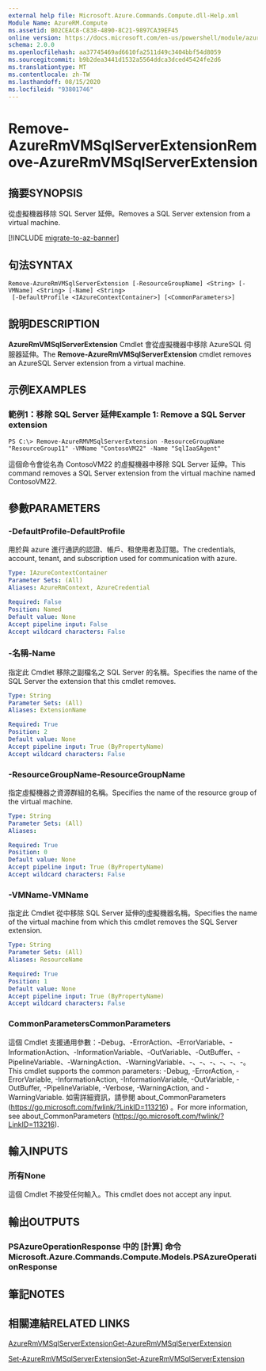 ```yaml
---
external help file: Microsoft.Azure.Commands.Compute.dll-Help.xml
Module Name: AzureRM.Compute
ms.assetid: B02CEAC8-C838-4890-8C21-9897CA39EF45
online version: https://docs.microsoft.com/en-us/powershell/module/azurerm.compute/remove-azurermvmsqlserverextension
schema: 2.0.0
ms.openlocfilehash: aa37745469ad6610fa2511d49c3404bbf54d8059
ms.sourcegitcommit: b9b2dea3441d1532a5564ddca3dced45424fe2d6
ms.translationtype: MT
ms.contentlocale: zh-TW
ms.lasthandoff: 08/15/2020
ms.locfileid: "93801746"
---
```

# <span data-ttu-id="479e2-101">Remove-AzureRmVMSqlServerExtension</span><span class="sxs-lookup"><span data-stu-id="479e2-101">Remove-AzureRmVMSqlServerExtension</span></span>

## <span data-ttu-id="479e2-102">摘要</span><span class="sxs-lookup"><span data-stu-id="479e2-102">SYNOPSIS</span></span>
<span data-ttu-id="479e2-103">從虛擬機器移除 SQL Server 延伸。</span><span class="sxs-lookup"><span data-stu-id="479e2-103">Removes a SQL Server extension from a virtual machine.</span></span>

[!INCLUDE [migrate-to-az-banner](../../includes/migrate-to-az-banner.md)]

## <span data-ttu-id="479e2-104">句法</span><span class="sxs-lookup"><span data-stu-id="479e2-104">SYNTAX</span></span>

```
Remove-AzureRmVMSqlServerExtension [-ResourceGroupName] <String> [-VMName] <String> [-Name] <String>
 [-DefaultProfile <IAzureContextContainer>] [<CommonParameters>]
```

## <span data-ttu-id="479e2-105">說明</span><span class="sxs-lookup"><span data-stu-id="479e2-105">DESCRIPTION</span></span>
<span data-ttu-id="479e2-106">**AzureRmVMSqlServerExtension** Cmdlet 會從虛擬機器中移除 AzureSQL 伺服器延伸。</span><span class="sxs-lookup"><span data-stu-id="479e2-106">The **Remove-AzureRmVMSqlServerExtension** cmdlet removes an AzureSQL Server extension from a virtual machine.</span></span>

## <span data-ttu-id="479e2-107">示例</span><span class="sxs-lookup"><span data-stu-id="479e2-107">EXAMPLES</span></span>

### <span data-ttu-id="479e2-108">範例1：移除 SQL Server 延伸</span><span class="sxs-lookup"><span data-stu-id="479e2-108">Example 1: Remove a SQL Server extension</span></span>
```
PS C:\> Remove-AzureRMVMSqlServerExtension -ResourceGroupName "ResourceGroup11" -VMName "ContosoVM22" -Name "SqlIaaSAgent"
```

<span data-ttu-id="479e2-109">這個命令會從名為 ContosoVM22 的虛擬機器中移除 SQL Server 延伸。</span><span class="sxs-lookup"><span data-stu-id="479e2-109">This command removes a SQL Server extension from the virtual machine named ContosoVM22.</span></span>

## <span data-ttu-id="479e2-110">參數</span><span class="sxs-lookup"><span data-stu-id="479e2-110">PARAMETERS</span></span>

### <span data-ttu-id="479e2-111">-DefaultProfile</span><span class="sxs-lookup"><span data-stu-id="479e2-111">-DefaultProfile</span></span>
<span data-ttu-id="479e2-112">用於與 azure 進行通訊的認證、帳戶、租使用者及訂閱。</span><span class="sxs-lookup"><span data-stu-id="479e2-112">The credentials, account, tenant, and subscription used for communication with azure.</span></span>

```yaml
Type: IAzureContextContainer
Parameter Sets: (All)
Aliases: AzureRmContext, AzureCredential

Required: False
Position: Named
Default value: None
Accept pipeline input: False
Accept wildcard characters: False
```

### <span data-ttu-id="479e2-113">-名稱</span><span class="sxs-lookup"><span data-stu-id="479e2-113">-Name</span></span>
<span data-ttu-id="479e2-114">指定此 Cmdlet 移除之副檔名之 SQL Server 的名稱。</span><span class="sxs-lookup"><span data-stu-id="479e2-114">Specifies the name of the SQL Server the extension that this cmdlet removes.</span></span>

```yaml
Type: String
Parameter Sets: (All)
Aliases: ExtensionName

Required: True
Position: 2
Default value: None
Accept pipeline input: True (ByPropertyName)
Accept wildcard characters: False
```

### <span data-ttu-id="479e2-115">-ResourceGroupName</span><span class="sxs-lookup"><span data-stu-id="479e2-115">-ResourceGroupName</span></span>
<span data-ttu-id="479e2-116">指定虛擬機器之資源群組的名稱。</span><span class="sxs-lookup"><span data-stu-id="479e2-116">Specifies the name of the resource group of the virtual machine.</span></span>

```yaml
Type: String
Parameter Sets: (All)
Aliases: 

Required: True
Position: 0
Default value: None
Accept pipeline input: True (ByPropertyName)
Accept wildcard characters: False
```

### <span data-ttu-id="479e2-117">-VMName</span><span class="sxs-lookup"><span data-stu-id="479e2-117">-VMName</span></span>
<span data-ttu-id="479e2-118">指定此 Cmdlet 從中移除 SQL Server 延伸的虛擬機器名稱。</span><span class="sxs-lookup"><span data-stu-id="479e2-118">Specifies the name of the virtual machine from which this cmdlet removes the SQL Server extension.</span></span>

```yaml
Type: String
Parameter Sets: (All)
Aliases: ResourceName

Required: True
Position: 1
Default value: None
Accept pipeline input: True (ByPropertyName)
Accept wildcard characters: False
```

### <span data-ttu-id="479e2-119">CommonParameters</span><span class="sxs-lookup"><span data-stu-id="479e2-119">CommonParameters</span></span>
<span data-ttu-id="479e2-120">這個 Cmdlet 支援通用參數：-Debug、-ErrorAction、-ErrorVariable、-InformationAction、-InformationVariable、-OutVariable、-OutBuffer、-PipelineVariable、-WarningAction、-WarningVariable、-、-、-、-、-、-。</span><span class="sxs-lookup"><span data-stu-id="479e2-120">This cmdlet supports the common parameters: -Debug, -ErrorAction, -ErrorVariable, -InformationAction, -InformationVariable, -OutVariable, -OutBuffer, -PipelineVariable, -Verbose, -WarningAction, and -WarningVariable.</span></span> <span data-ttu-id="479e2-121">如需詳細資訊，請參閱 about_CommonParameters (https://go.microsoft.com/fwlink/?LinkID=113216) 。</span><span class="sxs-lookup"><span data-stu-id="479e2-121">For more information, see about_CommonParameters (https://go.microsoft.com/fwlink/?LinkID=113216).</span></span>

## <span data-ttu-id="479e2-122">輸入</span><span class="sxs-lookup"><span data-stu-id="479e2-122">INPUTS</span></span>

### <span data-ttu-id="479e2-123">所有</span><span class="sxs-lookup"><span data-stu-id="479e2-123">None</span></span>
<span data-ttu-id="479e2-124">這個 Cmdlet 不接受任何輸入。</span><span class="sxs-lookup"><span data-stu-id="479e2-124">This cmdlet does not accept any input.</span></span>

## <span data-ttu-id="479e2-125">輸出</span><span class="sxs-lookup"><span data-stu-id="479e2-125">OUTPUTS</span></span>

### <span data-ttu-id="479e2-126">PSAzureOperationResponse 中的 [計算] 命令</span><span class="sxs-lookup"><span data-stu-id="479e2-126">Microsoft.Azure.Commands.Compute.Models.PSAzureOperationResponse</span></span>

## <span data-ttu-id="479e2-127">筆記</span><span class="sxs-lookup"><span data-stu-id="479e2-127">NOTES</span></span>

## <span data-ttu-id="479e2-128">相關連結</span><span class="sxs-lookup"><span data-stu-id="479e2-128">RELATED LINKS</span></span>

[<span data-ttu-id="479e2-129">AzureRmVMSqlServerExtension</span><span class="sxs-lookup"><span data-stu-id="479e2-129">Get-AzureRmVMSqlServerExtension</span></span>](./Get-AzureRMVMSqlServerExtension.md)

[<span data-ttu-id="479e2-130">Set-AzureRmVMSqlServerExtension</span><span class="sxs-lookup"><span data-stu-id="479e2-130">Set-AzureRmVMSqlServerExtension</span></span>](./Set-AzureRMVMSqlServerExtension.md)


